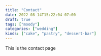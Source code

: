 ```yaml
---
title: "Contact"
date: 2022-08-14T15:22:04-07:00
draft: true
tags: ["moody"]
categories: ["wedding"]
kinds: ["cake", "pastry", "dessert-bar"]
---
```


This is the contact page